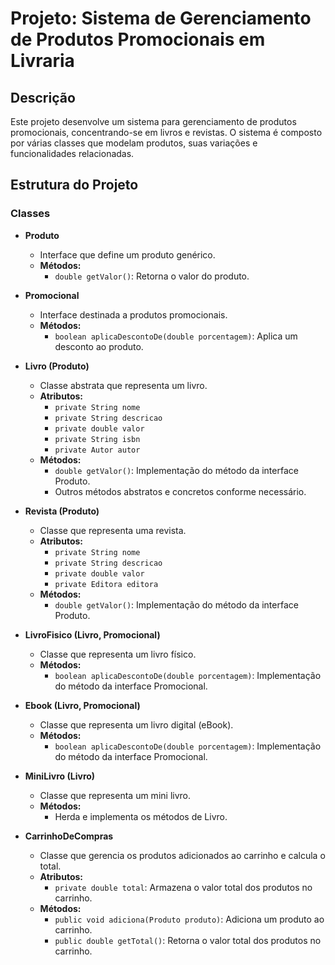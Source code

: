 # Projeto: Sistema de Gerenciamento de Produtos Promocionais em Livraria

## Descrição

Este projeto desenvolve um sistema para gerenciamento de produtos promocionais, concentrando-se em livros e revistas. O sistema é composto por várias classes que modelam produtos, suas variações e funcionalidades relacionadas.

## Estrutura do Projeto

### Classes

- **Produto**
  - Interface que define um produto genérico.
  - **Métodos:**
    - `double getValor()`: Retorna o valor do produto.

- **Promocional**
  - Interface destinada a produtos promocionais.
  - **Métodos:**
    - `boolean aplicaDescontoDe(double porcentagem)`: Aplica um desconto ao produto.

- **Livro (Produto)**
  - Classe abstrata que representa um livro.
  - **Atributos:**
    - `private String nome`
    - `private String descricao`
    - `private double valor`
    - `private String isbn`
    - `private Autor autor`
  - **Métodos:**
    - `double getValor()`: Implementação do método da interface Produto.
    - Outros métodos abstratos e concretos conforme necessário.

- **Revista (Produto)**
  - Classe que representa uma revista.
  - **Atributos:**
    - `private String nome`
    - `private String descricao`
    - `private double valor`
    - `private Editora editora`
  - **Métodos:**
    - `double getValor()`: Implementação do método da interface Produto.

- **LivroFisico (Livro, Promocional)**
  - Classe que representa um livro físico.
  - **Métodos:**
    - `boolean aplicaDescontoDe(double porcentagem)`: Implementação do método da interface Promocional.

- **Ebook (Livro, Promocional)**
  - Classe que representa um livro digital (eBook).
  - **Métodos:**
    - `boolean aplicaDescontoDe(double porcentagem)`: Implementação do método da interface Promocional.

- **MiniLivro (Livro)**
  - Classe que representa um mini livro.
  - **Métodos:**
    - Herda e implementa os métodos de Livro.

- **CarrinhoDeCompras**
  - Classe que gerencia os produtos adicionados ao carrinho e calcula o total.
  - **Atributos:**
    - `private double total`: Armazena o valor total dos produtos no carrinho.
  - **Métodos:**
    - `public void adiciona(Produto produto)`: Adiciona um produto ao carrinho.
    - `public double getTotal()`: Retorna o valor total dos produtos no carrinho.